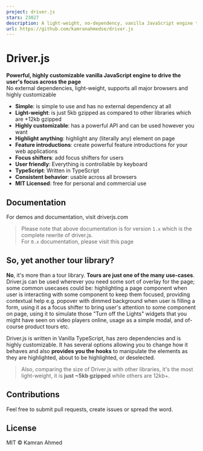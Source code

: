 ```yaml
---
project: driver.js
stars: 23027
description: A light-weight, no-dependency, vanilla JavaScript engine to drive user's focus across the page
url: https://github.com/kamranahmedse/driver.js
---
```


  
Driver.js
============

**Powerful, highly customizable vanilla JavaScript engine to drive the user's focus across the page**  
No external dependencies, light-weight, supports all major browsers and highly customizable  

  

-   **Simple**: is simple to use and has no external dependency at all
-   **Light-weight**: is just 5kb gzipped as compared to other libraries which are +12kb gzipped
-   **Highly customizable**: has a powerful API and can be used however you want
-   **Highlight anything**: highlight any (literally any) element on page
-   **Feature introductions**: create powerful feature introductions for your web applications
-   **Focus shifters**: add focus shifters for users
-   **User friendly**: Everything is controllable by keyboard
-   **TypeScript**: Written in TypeScript
-   **Consistent behavior**: usable across all browsers
-   **MIT Licensed**: free for personal and commercial use

  

Documentation
-------------

For demos and documentation, visit driverjs.com

> Please note that above documentation is for version `1.x` which is the complete rewrite of driver.js.  
> For `0.x` documentation, please visit this page

  

So, yet another tour library?
-----------------------------

**No**, it's more than a tour library. **Tours are just one of the many use-cases**. Driver.js can be used wherever you need some sort of overlay for the page; some common usecases could be: highlighting a page component when user is interacting with some component to keep them focused, providing contextual help e.g. popover with dimmed background when user is filling a form, using it as a focus shifter to bring user's attention to some component on page, using it to simulate those "Turn off the Lights" widgets that you might have seen on video players online, usage as a simple modal, and of-course product tours etc.

Driver.js is written in Vanilla TypeScript, has zero dependencies and is highly customizable. It has several options allowing you to change how it behaves and also **provides you the hooks** to manipulate the elements as they are highlighted, about to be highlighted, or deselected.

> Also, comparing the size of Driver.js with other libraries, it's the most light-weight, it is **just ~5kb gzipped** while others are 12kb+.

  

Contributions
-------------

Feel free to submit pull requests, create issues or spread the word.

License
-------

MIT © Kamran Ahmed
